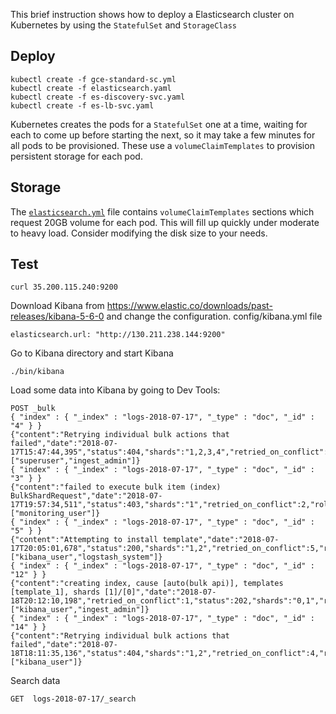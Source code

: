 This brief instruction shows how to deploy a Elasticsearch cluster on Kubernetes by using the `StatefulSet` and `StorageClass`

## Deploy

```shell
kubectl create -f gce-standard-sc.yml
kubectl create -f elasticsearch.yaml
kubectl create -f es-discovery-svc.yaml
kubectl create -f es-lb-svc.yaml
```
Kubernetes creates the pods for a `StatefulSet` one at a time, waiting for each to come up before starting the next, so it may take a few minutes for all pods to be provisioned.
These use a `volumeClaimTemplates` to provision persistent storage for each pod.

## Storage

The [`elasticsearch.yml`](elasticsearch.yml) file contains `volumeClaimTemplates` sections which request 20GB volume for each pod. This will fill up quickly under moderate to heavy load. Consider modifying the disk size to your needs.

## Test
```shell
curl 35.200.115.240:9200
```

Download Kibana from https://www.elastic.co/downloads/past-releases/kibana-5-6-0 and change the configuration. config/kibana.yml file
```shell
elasticsearch.url: "http://130.211.238.144:9200"
```

Go to Kibana directory and start Kibana
```shell
./bin/kibana
```
Load some data into Kibana by going to Dev Tools:
```shell
POST _bulk
{ "index" : { "_index" : "logs-2018-07-17", "_type" : "doc", "_id" : "4" } }
{"content":"Retrying individual bulk actions that failed","date":"2018-07-17T15:47:44,395","status":404,"shards":"1,2,3,4","retried_on_conflict":4,"roles":["superuser","ingest_admin"]}
{ "index" : { "_index" : "logs-2018-07-17", "_type" : "doc", "_id" : "3" } }
{"content":"failed to execute bulk item (index) BulkShardRequest","date":"2018-07-17T19:57:34,511","status":403,"shards":"1","retried_on_conflict":2,"roles":["monitoring_user"]}
{ "index" : { "_index" : "logs-2018-07-17", "_type" : "doc", "_id" : "5" } }
{"content":"Attempting to install template","date":"2018-07-17T20:05:01,678","status":200,"shards":"1,2","retried_on_conflict":5,"roles":["kibana_user","logstash_system"]}
{ "index" : { "_index" : "logs-2018-07-17", "_type" : "doc", "_id" : "12" } }
{"content":"creating index, cause [auto(bulk api)], templates [template_1], shards [1]/[0]","date":"2018-07-18T20:12:10,198","retried_on_conflict":1,"status":202,"shards":"0,1","roles":["kibana_user","ingest_admin"]}
{ "index" : { "_index" : "logs-2018-07-17", "_type" : "doc", "_id" : "14" } }
{"content":"Retrying individual bulk actions that failed","date":"2018-07-18T18:11:35,136","status":404,"shards":"1,2","retried_on_conflict":4,"roles":["kibana_user"]}
```
Search data
```shell
GET  logs-2018-07-17/_search
```
